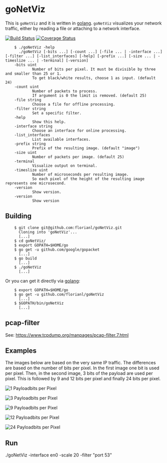 goNetViz
========

This is `goNetViz` and it is written in [golang](https://golang.org/).
`goNetViz` visualizes your network traffic, either by reading a file or
attaching to a network interface.

[![Build Status](https://travis-ci.org/florianl/goNetViz.svg?branch=master)](https://travis-ci.org/florianl/goNetViz) [![Coverage Status](https://coveralls.io/repos/github/florianl/goNetViz/badge.svg?branch=master)](https://coveralls.io/github/florianl/goNetViz?branch=master)


        $ ./goNetViz -help
          ./goNetViz [-bits ...] [-count ...] [-file ... | -interface ...] [-filter ...] [-list_interfaces] [-help] [-prefix ...] [-size ... | -timeslize ... | -terminal] [-version]
        -bits uint
                Number of bits per pixel. It must be divisible by three and smaller than 25 or 1.
                To get black/white results, choose 1 as input. (default 24)
        -count uint
                Number of packets to process.
                If argument is 0 the limit is removed. (default 25)
        -file string
                Choose a file for offline processing.
        -filter string
                Set a specific filter.
        -help
                Show this help.
        -interface string
                Choose an interface for online processing.
        -list_interfaces
                List available interfaces.
        -prefix string
                Prefix of the resulting image. (default "image")
        -size uint
                Number of packets per image. (default 25)
        -terminal
                Visualize output on terminal.
        -timeslize uint
                Number of microseconds per resulting image.
                So each pixel of the height of the resulting image represents one microsecond.
        -version
                Show version.
        -version
                Show version

Building
--------

        $ git clone git@github.com:florianl/goNetViz.git
          Cloning into 'goNetViz'...
          [...]
        $ cd goNetViz/
        $ export GOPATH=$HOME/go
        $ go get -u github.com/google/gopacket
          [...]
        $ go build
          [...]
        $ ./goNetViz
          [...]

Or you can get it directly via [golang](https://golang.org/):

        $ export GOPATH=$HOME/go
        $ go get -u github.com/florianl/goNetViz
          [...]
        $ $GOPATH/bin/goNetViz
          [...]

pcap-filter
----------

See: https://www.tcpdump.org/manpages/pcap-filter.7.html


Examples
--------

The images below are based on the very same IP traffic. The differences are
based on the number of bits per pixel. In the first image one bit is used
per pixel. Then, in the second image, 3 bits of the payload are used per pixel.
This is followed by 9 and 12 bits per pixel and finally 24 bits per pixel.

![1 Payloadbits per Pixel](img/ping1.png)

![3 Payloadbits per Pixel](img/ping3.png)

![9 Payloadbits per Pixel](img/ping9.png)

![12 Payloadbits per Pixel](img/ping12.png)

![24 Payloadbits per Pixel](img/ping24.png)


Run
---

./goNetViz -interface en0 -scale 20 -filter "port 53"
